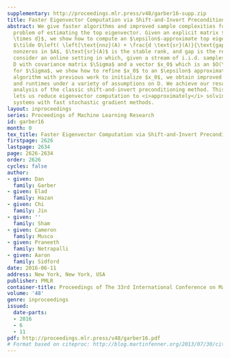 ```yaml
---
supplementary: http://proceedings.mlr.press/v48/garber16-supp.zip
title: Faster Eigenvector Computation via Shift-and-Invert Preconditioning
abstract: We give faster algorithms and improved sample complexities for the fundamental
  problem of estimating the top eigenvector. Given an explicit matrix $A \in \mathbb{R}^{n
  \times d}$, we show how to compute an $\epsilon$-approximate top eigenvector of $A^TA$ in time
  $\tilde O\left( \left[\text{nnz}(A) + \frac{d \text{sr}(A)}{\text{gap}^2} \right] \cdot \log 1/\epsilon\right)$. Here $\text{nnz}(A)$ is the number of
  nonzeros in $A$, $\text{sr}(A)$ is the stable rank, and gap is the relative eigengap. We also
  consider an online setting in which, given a stream of i.i.d. samples from a distribution
  D with covariance matrix $\Sigma$ and a vector $x_0$ which is an $O(\text{gap})$ approximate top eigenvector
  for $\Sigma$, we show how to refine $x_0$ to an $\epsilon$ approximation using  $O \left( \frac{\text{var}(\mathcal{D})}{\text{gap}-\epsilon}\right)$ samples from $\mathcal{D}$. Here $\text{var}(\mathcal{D})$ is a natural notion of variance. Combining our
  algorithm with previous work to initialize $x_0$, we obtain improved sample complexities
  and runtimes under a variety of assumptions on D. We achieve our results via a robust
  analysis of the classic shift-and-invert preconditioning method. This technique
  lets us reduce eigenvector computation to <i>approximately</i> solving a series of linear
  systems with fast stochastic gradient methods.
layout: inproceedings
series: Proceedings of Machine Learning Research
id: garber16
month: 0
tex_title: Faster Eigenvector Computation via Shift-and-Invert Preconditioning
firstpage: 2626
lastpage: 2634
page: 2626-2634
order: 2626
cycles: false
author:
- given: Dan
  family: Garber
- given: Elad
  family: Hazan
- given: Chi
  family: Jin
- given: ''
  family: Sham
- given: Cameron
  family: Musco
- given: Praneeth
  family: Netrapalli
- given: Aaron
  family: Sidford
date: 2016-06-11
address: New York, New York, USA
publisher: PMLR
container-title: Proceedings of The 33rd International Conference on Machine Learning
volume: '48'
genre: inproceedings
issued:
  date-parts:
  - 2016
  - 6
  - 11
pdf: http://proceedings.mlr.press/v48/garber16.pdf
# Format based on citeproc: http://blog.martinfenner.org/2013/07/30/citeproc-yaml-for-bibliographies/
---
```

